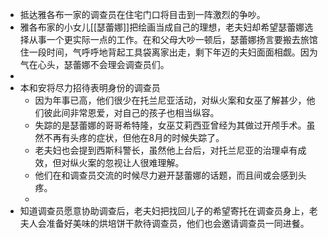- 抵达雅各布一家的调查员在住宅门口将目击到一阵激烈的争吵。
- 雅各布家的小女儿[[瑟蕾娜]]把绘画当成自己的理想，老夫妇却希望瑟蕾娜选择从事一个更实际一点的工作。在和父母大吵一顿后，瑟蕾娜扬言要搬去旅馆住一段时间，气呼呼地背起工具袋离家出走，剩下年迈的夫妇面面相觑。因为气在心头，瑟蕾娜不会理会调查员们。
-
- 本和安将尽力招待表明身份的调查员
	- 因为年事已高，他们很少在托兰尼亚活动，对纵火案和女巫了解甚少，他们彼此间非常恩爱，对自己的孩子也相当纵容。
	- 失踪的是瑟蕾娜的哥哥希特隆，女巫艾莉西亚曾经为其做过开颅手术。虽然不再有头疼的症状，但他在8月的时候失踪了。
	- 老夫妇也会提到西斯科警长，虽然他上台后，对托兰尼亚的治理卓有成效，但对纵火案的忽视让人很难理解。
	- 他们在和调查员交流的时候尽力避开瑟蕾娜的话题，而且间或会感到头疼。
	-
- 知道调查员愿意协助调查后，老夫妇把找回儿子的希望寄托在调查员身上，老夫人会准备好美味的烘培饼干款待调查员，他们也会邀请调查员一同进餐。
